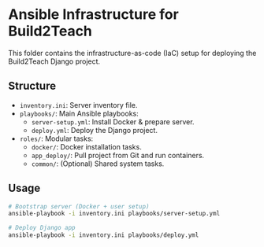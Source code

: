 # Ansible Infrastructure for Build2Teach

This folder contains the infrastructure-as-code (IaC) setup for deploying the Build2Teach Django project.

## Structure

- `inventory.ini`: Server inventory file.
- `playbooks/`: Main Ansible playbooks:
   - `server-setup.yml`: Install Docker & prepare server.
   - `deploy.yml`: Deploy the Django project.
- `roles/`: Modular tasks:
   - `docker/`: Docker installation tasks.
   - `app_deploy/`: Pull project from Git and run containers.
   - `common/`: (Optional) Shared system tasks.

## Usage

```bash
# Bootstrap server (Docker + user setup)
ansible-playbook -i inventory.ini playbooks/server-setup.yml

# Deploy Django app
ansible-playbook -i inventory.ini playbooks/deploy.yml
